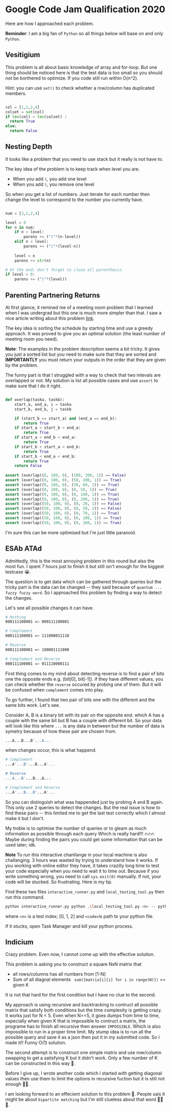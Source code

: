 
# Google Code Jam Qualification 2020 
Here are how I approached each problem. 

**Reminder**: I am a big fan of `Python` so all things below will base on and only `Python`.


## Vesitigium
This problem is all about basic knowledge of array and for-loop. But one thing should be noticed here is that the test data is too small so you should not be borthered to optimize. If you code still run within O(n^2).

Hint: you can use `set()` to check whether a row/column has duplicated members. 

```python

col = [1,2,2,4]
colset = set(col)
if len(col) > len(colset) :
  return True
else:
  return False
```

## Nesting Depth
It looks like a problem that you need to use stack but it really is not have to.

The key idea of the problem is to keep track when level you are. 

* When you add `(`, you add one level
* When you add `)`, you remove one level

So when you get a list of numbers. Just iterate for each number then change the level to correspond to the number you currently have.

```python

num = [3,2,2,4]

level = 0
for n in num:
    if n > level:
        parens += ("("*(n-level))
    elif n < level:
        parens += (")"*(level-n))
        
    level = n
    parens += str(n)

# At the end; don't forget to close all parenthesis.
if level > 0:
    parens += (")"*(level))
```


## Parenting Partnering Returns
At first glance, it remined me of a meeting room problem that I learned when I was undergrad but this one is much more simpler than that. I saw a nice article writing about this problem [link](http://blog.gainlo.co/index.php/2016/07/12/meeting-room-scheduling-problem).  

The key idea is sorting the schedule by starting time and use a greedy approach. It was proved to give you an optimal solution (the least number of meeting room you need).

**Note**: The examples in the problem description seems a bit tricky. It gives you just a sorted list but you need to make sure that they are sorted and **IMPORTANTLY** you must return your outputs in the order that they are given by the problem.

The funny part is that I struggled with a way to check that two intevals are overlapped or not. My solution is list all possible cases and use `assert` to make sure that I do it right.

```python

def overlap(taska, taskb):
    start_a, end_a, i = taska
    start_b, end_b, j = taskb

    if (start_b == start_a) and (end_a == end_b):
        return True
    if start_a < start_b < end_a:
        return True
    if start_a < end_b < end_a:
        return True
    if start_b < start_a < end_b:
        return True
    if start_b < end_a < end_b:
        return True
    return False
    
assert (overlap((0, 100, 0), (100, 200, 1)) == False)
assert (overlap((0, 100, 0), (50, 200, 1)) == True)
assert (overlap((0, 100, 0), (50, 60, 1)) == True)
assert (overlap((0, 100, 0), (0, 50, 1)) == True)
assert (overlap((0, 100, 0), (0, 100, 1)) == True)
assert (overlap((0, 100, 0), (0, 200, 1)) == True)
assert (overlap((50, 100, 0), (0, 20, 1)) == False)
assert (overlap((50, 100, 0), (0, 50, 1)) == False)
assert (overlap((50, 100, 0), (0, 70, 1)) == True)
assert (overlap((50, 100, 0), (0, 100, 1)) == True)
assert (overlap((50, 100, 0), (0, 160, 1)) == True)

```
I'm sure this can be more optimised but I'm just little paranoid.

## ESAb ATAd
Admittedly, this is the most annoying problem in this round but also the most fun. I spent 7 hours just to finish it but still isn't enough for the biggest testcase 😭.

The question is to get data which can be gathered through queries but the tricky part is the data can be changed -- they said because of `quantum ... fuzzy fuzzy word`.
So I approached this problem by finding a way to detect the changes.

Let's see all possible changes it can have.

````bash
# Nothing
000111100001 => 000111100001

# Complement
000111100001 => 111000011110

# Reverse
000111100001 => 100001111000

# Complement and Reverse
000111100001 => 011110000111 
````

First thing comes to my mind about detecting reverse is to find a pair of bits one the opposite ends e.g. (bit[0], bit[-1]). if they have different values, you can check whether the `reverse` occured by probing one of them.
But it will be confused when `complement` comes into play.

To go further, I found that two pair of bits one with the different and the same bits work. Let's see.

Consider A, B is a binary bit with its pair on the opposite end. which A has a couple with the same bit but B has a couple with different bit. So your data will look like this where `...` is any data in between but the number of data is symetry because of how these pair are chosen from.
````bash
...A...B...B'...A...
````

when changes occur, this is what happend.
````bash
# Complement
...A'...B'...B...A'...

# Reverse
...A...B'...B...A...

# Complement and Reverse
...A'...B...B'...A'...
````

So you can distinguish what was happended just by probing A and B again. This only use 2 queries to detect the changes. But the real issue is how to find these pairs -- this limited me to get the last test correctly which I almost make it but I don't.

My troble is to optimise the number of queries or to gleam as much information as possible through each query Which is really hard!!! 🔥🔥🔥 Maybe during finding the pairs you could get some information that can be used later; idk.

**Note**
To run this interactive chanllange in your local machine is also challanging. 3 hours was wasted by trying to understand how it works. If you working with online editor they have, it takes crazilly long time to test your code especially when you need to wait it to time out. Because if you write something wrong, you need to call `sys.exit(0)` manually. If not, your code will be stucked. So frustrating. Here is my tip.

Find these two files `interactive_runner.py` and `local_testing_tool.py` then run this command.

```bash
python interactive_runner.py python .\local_testing_tool.py <n> -- python <code>

```

where `<n>` is a test index; [0, 1, 2] and `<code>`is path to your python file.

If it stucks, open Task Manager and kill your python process.


## Indicium 
Crazy problem. Even now, I cannot come up with the effective solution.

This problem is asking you to construct a square NxN matrix that 
* all rows/columns has all numbers from [1-N]
* Sum of all diagnal elements ` sum([matrix[i][i] for i in range(N)])` == given K

It is not that hard for the first condition but I have no clue to the second.

My approach is using recursive and backtracking to contruct all possible matrix that satisfy both conditions but the time complexity is getting crazy. It works just for N < 5. Even when N==5, it goes dumps from time to time, especially when given K that is impossible to contruct a matrix, the programe has to finish all recursive then answer `IMPOSSIBLE`. Which is also impossible to run in a proper time limit. My stump idea is to run all the possible query and save it as a json then put it in my submitted code. So I made it!! Funny O(1) solution.

The second attempt is to construct one simple matrix and use row/column swapping to get a satisfying K but it didn't work. Only a few number of K can be constructed in this way 🤕.

Before I give up, I wrote another code which I started with getting diagonal values then use them to limit the options in recursive fuction but it is still not enough 🤕🤕.

I am looking forward to an effecient solution to this problem 🤩. People sais it might be about `bipartite matching` but I'm still clueless about that word 🤕🤕🤕.



